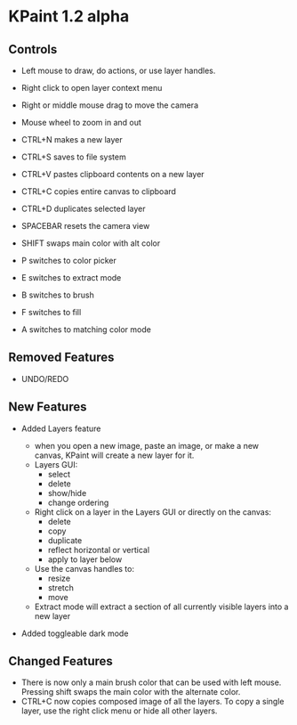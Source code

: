 # KPaint 1.2 alpha

## Controls
- Left mouse to draw, do actions, or use layer handles.
- Right click to open layer context menu
- Right or middle mouse drag to move the camera
- Mouse wheel to zoom in and out

- CTRL+N makes a new layer
- CTRL+S saves to file system
- CTRL+V pastes clipboard contents on a new layer
- CTRL+C copies entire canvas to clipboard
- CTRL+D duplicates selected layer
- SPACEBAR resets the camera view
- SHIFT swaps main color with alt color
- P switches to color picker
- E switches to extract mode
- B switches to brush
- F switches to fill
- A switches to matching color mode


## Removed Features
- UNDO/REDO

## New Features
- Added Layers feature
	- when you open a new image, paste an image, or make a new canvas, KPaint will create a new layer for it.
	- Layers GUI: 
		- select
		- delete
		- show/hide
		- change ordering
	- Right click on a layer in the Layers GUI or directly on the canvas:
		- delete
		- copy
		- duplicate
		- reflect horizontal or vertical
		- apply to layer below
	- Use the canvas handles to:
		- resize
		- stretch
		- move
	- Extract mode will extract a section of all currently visible layers into a new layer

- Added toggleable dark mode

## Changed Features
- There is now only a main brush color that can be used with left mouse. Pressing shift swaps the main color with the alternate color.
- CTRL+C now copies composed image of all the layers. To copy a single layer, use the right click menu or hide all other layers.
